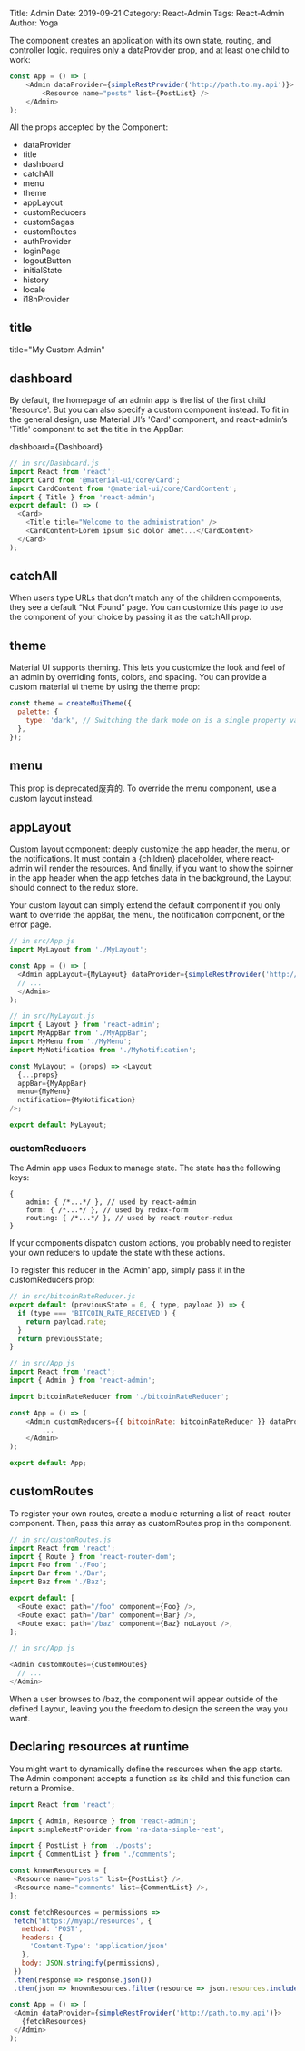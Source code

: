 Title: Admin
Date: 2019-09-21
Category: React-Admin
Tags: React-Admin
Author: Yoga

The <Admin> component creates an application with its own state, routing, and controller logic. <Admin> requires only a dataProvider prop, and at least one child <Resource> to work:

```javascript
const App = () => (
    <Admin dataProvider={simpleRestProvider('http://path.to.my.api')}>
        <Resource name="posts" list={PostList} />
    </Admin>
);
```

All the props accepted by the <Admin> Component:

* dataProvider
* title
* dashboard
* catchAll
* menu
* theme
* appLayout
* customReducers
* customSagas
* customRoutes
* authProvider
* loginPage
* logoutButton
* initialState
* history
* locale
* i18nProvider

## title

title="My Custom Admin"

## dashboard

By default, the homepage of an admin app is the list of the first child 'Resource'. But you can also specify a custom component instead. To fit in the general design, use Material UI’s 'Card' component, and react-admin’s 'Title' component to set the title in the AppBar:

dashboard={Dashboard}

```javascript
// in src/Dashboard.js
import React from 'react';
import Card from '@material-ui/core/Card';
import CardContent from '@material-ui/core/CardContent';
import { Title } from 'react-admin';
export default () => (
  <Card>
    <Title title="Welcome to the administration" />
    <CardContent>Lorem ipsum sic dolor amet...</CardContent>
  </Card>
);
```

## catchAll

When users type URLs that don’t match any of the children <Resource> components, they see a default “Not Found” page. You can customize this page to use the component of your choice by passing it as the catchAll prop. 

## theme

Material UI supports theming. This lets you customize the look and feel of an admin by overriding fonts, colors, and spacing. You can provide a custom material ui theme by using the theme prop:

```javascript
const theme = createMuiTheme({
  palette: {
    type: 'dark', // Switching the dark mode on is a single property value change.
  },
});
```

## menu
 This prop is deprecated废弃的. To override the menu component, use a custom layout instead.

## appLayout

Custom layout component: deeply customize the app header, the menu, or the notifications. It must contain a {children} placeholder, where react-admin will render the resources. And finally, if you want to show the spinner in the app header when the app fetches data in the background, the Layout should connect to the redux store.

Your custom layout can simply extend the default <Layout> component if you only want to override the appBar, the menu, the notification component, or the error page. 

```javascript
// in src/App.js
import MyLayout from './MyLayout';

const App = () => (
  <Admin appLayout={MyLayout} dataProvider={simpleRestProvider('http://path.to.my.api')}>
  // ...
  </Admin>
);

// in src/MyLayout.js
import { Layout } from 'react-admin';
import MyAppBar from './MyAppBar';
import MyMenu from './MyMenu';
import MyNotification from './MyNotification';

const MyLayout = (props) => <Layout
  {...props}
  appBar={MyAppBar}
  menu={MyMenu}
  notification={MyNotification}
/>;

export default MyLayout;
```
### customReducers

The Admin app uses Redux to manage state. The state has the following keys:

```
{
    admin: { /*...*/ }, // used by react-admin
    form: { /*...*/ }, // used by redux-form
    routing: { /*...*/ }, // used by react-router-redux
}
```

If your components dispatch custom actions, you probably need to register your own reducers to update the state with these actions. 

To register this reducer in the 'Admin' app, simply pass it in the customReducers prop:

```javascript
// in src/bitcoinRateReducer.js
export default (previousState = 0, { type, payload }) => {
  if (type === 'BITCOIN_RATE_RECEIVED') {
    return payload.rate;
  }
  return previousState;
}

// in src/App.js
import React from 'react';
import { Admin } from 'react-admin';

import bitcoinRateReducer from './bitcoinRateReducer';

const App = () => (
    <Admin customReducers={{ bitcoinRate: bitcoinRateReducer }} dataProvider={simpleRestProvider('http://path.to.my.api')}>
        ...
    </Admin>
);

export default App;
```

## customRoutes

To register your own routes, create a module returning a list of react-router <Route> component. Then, pass this array as customRoutes prop in the <Admin> component.

```javascript
// in src/customRoutes.js
import React from 'react';
import { Route } from 'react-router-dom';
import Foo from './Foo';
import Bar from './Bar';
import Baz from './Baz';

export default [
  <Route exact path="/foo" component={Foo} />,
  <Route exact path="/bar" component={Bar} />,
  <Route exact path="/baz" component={Baz} noLayout />,
];

// in src/App.js

<Admin customRoutes={customRoutes} 
  // ...
</Admin>
```

 When a user browses to /baz, the component will appear outside of the defined Layout, leaving you the freedom to design the screen the way you want.

 ## Declaring resources at runtime

 You might want to dynamically define the resources when the app starts. The Admin component accepts a function as its child and this function can return a Promise.

 ```javascript
 import React from 'react';

import { Admin, Resource } from 'react-admin';
import simpleRestProvider from 'ra-data-simple-rest';

import { PostList } from './posts';
import { CommentList } from './comments';

const knownResources = [
  <Resource name="posts" list={PostList} />,
  <Resource name="comments" list={CommentList} />,
];

const fetchResources = permissions =>
  fetch('https://myapi/resources', {
    method: 'POST',
    headers: {
      'Content-Type': 'application/json'
    },
    body: JSON.stringify(permissions),
  })
  .then(response => response.json())
  .then(json => knownResources.filter(resource => json.resources.includes(resource.props.name)));

const App = () => (
  <Admin dataProvider={simpleRestProvider('http://path.to.my.api')}>
    {fetchResources}
  </Admin>
);
```


